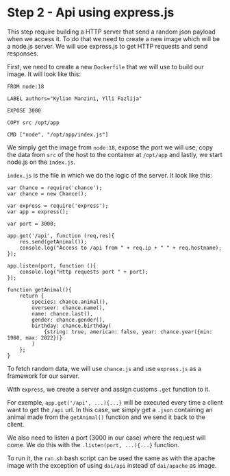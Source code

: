 # Step 2 - Api using express.js

This step require building a HTTP server that send a random json payload when we access it. To do that we need to create a new image which will be a node.js server. We will use express.js to get HTTP requests and send responses.

First, we need to create a new ``Dockerfile`` that we will use to build our image. It will look like this: 

```
FROM node:18

LABEL authors="Kylian Manzini, Ylli Fazlija"

EXPOSE 3000

COPY src /opt/app

CMD ["node", "/opt/app/index.js"]
```

We simply get the image from ``node:18``, expose the port we will use, copy the data from ``src`` of the host to the container at ``/opt/app`` and lastly, we start node.js on the ``index.js``.

``index.js`` is the file in which we do the logic of the server. It look like this: 

```
var Chance = require('chance');
var chance = new Chance();

var express = require('express');
var app = express();

var port = 3000;

app.get('/api', function (req,res){
    res.send(getAnimal());
    console.log("Access to /api from " + req.ip + " " + req.hostname);
});

app.listen(port, function (){
    console.log("Http requests port " + port);
});

function getAnimal(){
    return {
        species: chance.animal(),
        overseer: chance.name(),
        name: chance.last(),
        gender: chance.gender(),
        birthday: chance.birthday(
            {string: true, american: false, year: chance.year({min: 1980, max: 2022})}
        )
    };
}
```

To fetch random data, we will use ``chance.js`` and use ``express.js`` as a framework for our server.

With ``express``, we create a server and assign customs ``.get`` function to it. 

For exemple, ``app.get('/api', ...){...}`` will be executed every time a client want to get the ``/api`` url. In this case, we simply get a ``.json`` containing an animal made from the ``getAnimal()`` function and we send it back to the client.

We also need to listen a port (3000 in our case) where the request will come. We do this with the ``.listen(port, ...){...}`` function.

To run it, the ``run.sh`` bash script can be used the same as with the apache image with the exception of using ``dai/api`` instead of ``dai/apache`` as image.